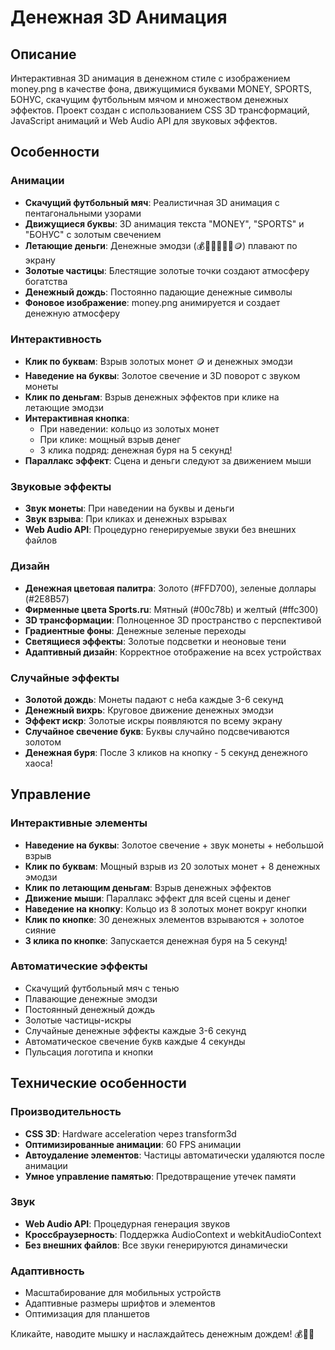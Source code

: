 # Денежная 3D Анимация

## Описание

Интерактивная 3D анимация в денежном стиле с изображением money.png в качестве фона, движущимися буквами MONEY, SPORTS, БОНУС, скачущим футбольным мячом и множеством денежных эффектов. Проект создан с использованием CSS 3D трансформаций, JavaScript анимаций и Web Audio API для звуковых эффектов.

## Особенности

### Анимации
- **Скачущий футбольный мяч**: Реалистичная 3D анимация с пентагональными узорами
- **Движущиеся буквы**: 3D анимация текста "MONEY", "SPORTS" и "БОНУС" с золотым свечением
- **Летающие деньги**: Денежные эмодзи (💰💸💵💴💶💷🪙) плавают по экрану
- **Золотые частицы**: Блестящие золотые точки создают атмосферу богатства
- **Денежный дождь**: Постоянно падающие денежные символы
- **Фоновое изображение**: money.png анимируется и создает денежную атмосферу

### Интерактивность
- **Клик по буквам**: Взрыв золотых монет 🪙 и денежных эмодзи
- **Наведение на буквы**: Золотое свечение и 3D поворот с звуком монеты
- **Клик по деньгам**: Взрыв денежных эффектов при клике на летающие эмодзи
- **Интерактивная кнопка**: 
  - При наведении: кольцо из золотых монет
  - При клике: мощный взрыв денег
  - 3 клика подряд: денежная буря на 5 секунд!
- **Параллакс эффект**: Сцена и деньги следуют за движением мыши

### Звуковые эффекты
- **Звук монеты**: При наведении на буквы и деньги
- **Звук взрыва**: При кликах и денежных взрывах
- **Web Audio API**: Процедурно генерируемые звуки без внешних файлов

### Дизайн
- **Денежная цветовая палитра**: Золото (#FFD700), зеленые доллары (#2E8B57)
- **Фирменные цвета Sports.ru**: Мятный (#00c78b) и желтый (#ffc300)
- **3D трансформации**: Полноценное 3D пространство с перспективой
- **Градиентные фоны**: Денежные зеленые переходы
- **Светящиеся эффекты**: Золотые подсветки и неоновые тени
- **Адаптивный дизайн**: Корректное отображение на всех устройствах

### Случайные эффекты
- **Золотой дождь**: Монеты падают с неба каждые 3-6 секунд
- **Денежный вихрь**: Круговое движение денежных эмодзи
- **Эффект искр**: Золотые искры появляются по всему экрану
- **Случайное свечение букв**: Буквы случайно подсвечиваются золотом
- **Денежная буря**: После 3 кликов на кнопку - 5 секунд денежного хаоса!

## Управление

### Интерактивные элементы
- **Наведение на буквы**: Золотое свечение + звук монеты + небольшой взрыв
- **Клик по буквам**: Мощный взрыв из 20 золотых монет + 8 денежных эмодзи
- **Клик по летающим деньгам**: Взрыв денежных эффектов
- **Движение мыши**: Параллакс эффект для всей сцены и денег
- **Наведение на кнопку**: Кольцо из 8 золотых монет вокруг кнопки
- **Клик по кнопке**: 30 денежных элементов взрываются + золотое сияние
- **3 клика по кнопке**: Запускается денежная буря на 5 секунд!

### Автоматические эффекты
- Скачущий футбольный мяч с тенью
- Плавающие денежные эмодзи
- Постоянный денежный дождь
- Золотые частицы-искры
- Случайные денежные эффекты каждые 3-6 секунд
- Автоматическое свечение букв каждые 4 секунды
- Пульсация логотипа и кнопки

## Технические особенности

### Производительность
- **CSS 3D**: Hardware acceleration через transform3d
- **Оптимизированные анимации**: 60 FPS анимации
- **Автоудаление элементов**: Частицы автоматически удаляются после анимации
- **Умное управление памятью**: Предотвращение утечек памяти

### Звук
- **Web Audio API**: Процедурная генерация звуков
- **Кроссбраузерность**: Поддержка AudioContext и webkitAudioContext
- **Без внешних файлов**: Все звуки генерируются динамически

### Адаптивность
- Масштабирование для мобильных устройств
- Адаптивные размеры шрифтов и элементов
- Оптимизация для планшетов

Кликайте, наводите мышку и наслаждайтесь денежным дождем! 💰💸💵 